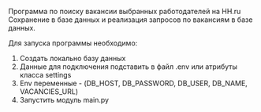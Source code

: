 Программа по поиску вакансии выбранных работодателей на HH.ru
Сохранение в базе данных и реализация запросов по вакансиям в базе данных.

Для запуска программы необходимо:
1. Создать локально базу данных
2. Данные для подключения подставить в файл .env или атрибуты класса settings
3. Env переменные - (DB_HOST, DB_PASSWORD, DB_USER, DB_NAME, VACANCIES_URL)
4. Запустить модуль main.py